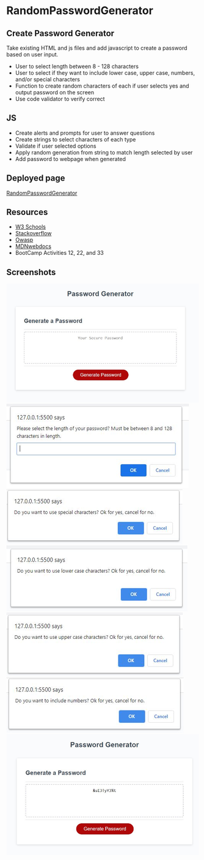 # RandomPasswordGenerator
## Create Password Generator
Take existing HTML and js files and add javascript to create a password based on user input.
- User to select length between 8 - 128 characters
- User to select if they want to include lower case, upper case, numbers, and/or special characters
- Function to create random characters of each if user selects yes and output password on the screen
- Use code validator to verify correct

## JS
- Create alerts and prompts for user to answer questions
- Create strings to select characters of each type
- Validate if user selected options
- Apply random generation from string to match length selected by user
- Add password to webpage when generated

## Deployed page
[RandomPasswordGenerator](https://krcook1980.github.io/RandomPasswordGenerator/)

## Resources
- [W3 Schools](https://www.w3schools.com/)
- [Stackoverflow](https://stackoverflow.com/)
- [Owasp](https://owasp.org/www-community/password-special-characters)
- [MDNwebdocs](https://developer.mozilla.org/en-US/docs/Web/JavaScript)
- BootCamp Activities 12, 22, and 33

## Screenshots
<img src="https://github.com/krcook1980/RandomPasswordGenerator/blob/main/assets/Start.JPG">
<img src="https://github.com/krcook1980/RandomPasswordGenerator/blob/main/assets/length.JPG">
<img src="https://github.com/krcook1980/RandomPasswordGenerator/blob/main/assets/special.JPG">
<img src="https://github.com/krcook1980/RandomPasswordGenerator/blob/main/assets/lower.JPG">
<img src="https://github.com/krcook1980/RandomPasswordGenerator/blob/main/assets/upper.JPG">
<img src="https://github.com/krcook1980/RandomPasswordGenerator/blob/main/assets/number.JPG">
<img src="https://github.com/krcook1980/RandomPasswordGenerator/blob/main/assets/done.JPG">